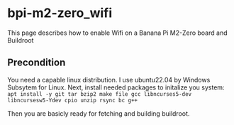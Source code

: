 # bpi-m2-zero_wifi
This page describes how to enable Wifi on a Banana Pi M2-Zero board and Buildroot

## Precondition
You need a capable linux distribution. I use ubuntu22.04 by Windows Subsytem for Linux.
Next, install needed packages to initalize you system:
`apt install -y git tar bzip2 make file gcc libncurses5-dev libncursesw5-Ydev cpio unzip rsync bc g++`

Then you are basicly ready for fetching and building buildroot.
